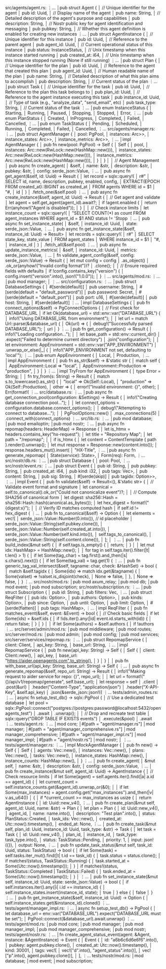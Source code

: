 src/agents/agent.rs: ⋮... │pub struct Agent { │ // Unique identifier for the agent │ pub id: Uuid, │ // Display name of the agent │ pub name: String, │ // Detailed description of the agent's purpose and capabilities │ pub description: String, │ // Nostr public key for agent identification and messaging │ pub pubkey: String, │ // Whether this agent definition is enabled for creating new instances ⋮... │pub struct AgentInstance { │ // Unique identifier for this instance │ pub id: Uuid, │ // Reference to the parent agent │ pub agent_id: Uuid, │ // Current operational status of this instance │ pub status: InstanceStatus, │ // Unix timestamp when this instance started running │ pub created_at: i64, │ // Unix timestamp when this instance stopped running (None if still running) ⋮... │pub struct Plan { │ // Unique identifier for the plan │ pub id: Uuid, │ // Reference to the agent that created this plan │ pub agent_id: Uuid, │ // Human readable name of the plan │ pub name: String, │ // Detailed description of what this plan aims to accomplish │ pub description: String, │ // Current status of the plan ⋮... │pub struct Task { │ // Unique identifier for the task │ pub id: Uuid, │ // Reference to the plan this task belongs to │ pub plan_id: Uuid, │ // Reference to the agent instance executing this task │ pub instance_id: Uuid, │ // Type of task (e.g., "analyze_data", "send_email", etc) │ pub task_type: String, │ // Current status of the task ⋮... │pub enum InstanceStatus { │ Starting, │ Running, │ Paused, │ Stopping, │ Stopped, │ Error, ⋮... │pub enum PlanStatus { │ Created, │ InProgress, │ Completed, │ Failed, │ Cancelled, ⋮... │pub enum TaskStatus { │ Pending, │ Scheduled, │ Running, │ Completed, │ Failed, │ Cancelled, ⋮... src/agents/manager.rs: ⋮... │pub struct AgentManager { │ pool: PgPool, │ instances: Arc>>, │ instance_states: Arc>>, │ instance_metrics: Arc>>, ⋮... │impl AgentManager { │ pub fn new(pool: PgPool) -> Self { │ Self { │ pool, │ instances: Arc::new(RwLock::new(HashMap::new())), │ instance_states: Arc::new(RwLock::new(HashMap::new())), │ instance_metrics: Arc::new(RwLock::new(HashMap::new())), │ } │ } │ │ // Agent Management │ pub async fn create_agent( │ &self, │ name: &str, │ description: &str, │ pubkey: &str, │ config: serde_json::Value, ⋮... │ pub async fn get_agent(&self, id: Uuid) -> Result { │ let record = sqlx::query!( │ r#" │ SELECT id, name, description, pubkey, enabled, config, │ EXTRACT(EPOCH FROM created_at)::BIGINT as created_at │ FROM agents WHERE id = $1 │ "#, │ id │ ) │ .fetch_one(&self.pool) ⋮... │ pub async fn create_instance(&self, agent_id: Uuid) -> Result { │ // Get agent and validate │ let agent = self.get_agent(agent_id).await?; │ if !agent.enabled { │ return Err(anyhow!("Agent is disabled")); │ } │ │ // Check instance limits │ let instance_count = sqlx::query!( │ "SELECT COUNT(*) as count FROM agent_instances WHERE agent_id = $1 AND status != 'Stopp ⋮... │ pub async fn set_instance_state( │ &self, │ instance_id: Uuid, │ state: serde_json::Value, ⋮... │ pub async fn get_instance_state(&self, instance_id: Uuid) -> Result> │ let records = sqlx::query!( │ r#" │ SELECT state_key, state_value │ FROM agent_states │ WHERE instance_id = $1 │ "#, │ instance_id │ ) │ .fetch_all(&self.pool) ⋮... │ pub async fn update_instance_metrics( │ &self, │ instance_id: Uuid, │ metrics: serde_json::Value, ⋮... │ fn validate_agent_config(&self, config: serde_json::Value) -> Result { │ let mut config = config │ .as_object() │ .ok_or(anyhow!("Invalid config format"))? │ .clone(); │ │ // Ensure required fields with defaults │ if !config.contains_key("version") { │ config.insert("version".into(), json!("1.0.0")); │ } ⋮... src/agents/mod.rs: ⋮... │pub mod manager; │ ⋮... src/configuration.rs: ⋮... │pub struct DatabaseSettings { │ #[serde(default)] │ pub username: String, │ #[serde(default = "default_password")] │ pub password: Secret, │ #[serde(default = "default_port")] │ pub port: u16, │ #[serde(default)] │ pub host: String, │ #[serde(default)] ⋮... │impl DatabaseSettings { │ pub fn connect_options(&self) -> PgConnectOptions { │ // First check for DATABASE_URL │ if let Ok(database_url) = std::env::var("DATABASE_URL") { │ info!("Using DATABASE_URL from environment"); │ │ let url = match Url::parse(&database_url) { │ Ok(url) => { │ debug!("Successfully parsed DATABASE_URL"); │ url │ } ⋮... │pub fn get_configuration() -> Result { │ info!("Loading configuration..."); │ │ let base_path = std::env::current_dir() │ .expect("Failed to determine current directory") │ .join("configuration"); │ │ let environment: AppEnvironment = std::env::var("APP_ENVIRONMENT") │ .unwrap_or_else(|_| { │ info!("APP_ENVIRONMENT not set, defaulting to 'local'"); ⋮... │pub enum AppEnvironment { │ Local, │ Production, ⋮... │impl AppEnvironment { │ pub fn as_str(&self) -> &'static str { │ match self { │ AppEnvironment::Local => "local", │ AppEnvironment::Production => "production", │ } │ } ⋮... │impl TryFrom for AppEnvironment { │ type Error = String; │ │ fn try_from(s: String) -> Result { │ match s.to_lowercase().as_str() { │ "local" => Ok(Self::Local), │ "production" => Ok(Self::Production), │ other => { │ error!("Invalid environment: {}", other); │ Err(format!( ⋮... src/database.rs: ⋮... │pub async fn get_connection_pool(configuration: &Settings) -> Result { │ info!("Creating database connection pool..."); │ │ let connect_options = configuration.database.connect_options(); │ │ debug!("Attempting to connect to database..."); │ │ PgPoolOptions::new() │ .max_connections(5) │ .connect_with(connect_options) ⋮... src/lib.rs: ⋮... │pub mod database; │pub mod emailoptin; │pub mod nostr; ⋮... │pub async fn repomap(headers: HeaderMap) -> Response { │ let is_htmx = headers.contains_key("hx-request"); │ let title = "Repository Map"; │ let path = "/repomap"; │ │ if is_htmx { │ let content = ContentTemplate { path }.render().unwrap(); │ let mut response = Response::new(content.into()); │ response.headers_mut().insert( │ "HX-Title", ⋮... │pub async fn generate_repomap( │ State(service): State>, │ Form(req): Form, ⋮... src/nostr/db.rs: ⋮... │pub struct Database { │ pool: Pool, ⋮... src/nostr/event.rs: ⋮... │pub struct Event { │ pub id: String, │ pub pubkey: String, │ pub created_at: i64, │ pub kind: i32, │ pub tags: Vec>, │ pub content: String, │ pub sig: String, │ #[serde(skip)] │ pub tagidx: Option>>, ⋮... │impl Event { │ pub fn validate(&self) -> Result<(), &'static str> { │ // Validate event format and signature │ let canonical = self.to_canonical().ok_or("Could not canonicalize event")?; │ │ // Compute SHA256 of canonical form │ let digest: sha256::Hash = sha256::Hash::hash(canonical.as_bytes()); │ let hex_digest = format!("{digest:x}"); │ │ // Verify ID matches computed hash │ if self.id != hex_digest { ⋮... │ pub fn to_canonical(&self) -> Option { │ let elements = vec![ │ serde_json::Value::Number(0.into()), // id placeholder │ serde_json::Value::String(self.pubkey.clone()), │ serde_json::Value::Number(self.created_at.into()), │ serde_json::Value::Number(self.kind.into()), │ self.tags_to_canonical(), │ serde_json::Value::String(self.content.clone()), │ ]; │ ⋮... │ pub fn build_index(&mut self) { │ if self.tags.is_empty() { │ return; │ } │ │ let mut idx: HashMap> = HashMap::new(); │ │ for tag in self.tags.iter().filter(|t| t.len() > 1) { │ if let Some(tag_char) = tag.first().and_then(|s| s.chars().next()) { │ if let Some(tag_val) = tag.get(1) { ⋮... │ pub fn generic_tag_val_intersect(&self, tagname: char, check: &HashSet) -> bool { │ match &self.tagidx { │ Some(idx) => match idx.get(&tagname) { │ Some(valset) => !valset.is_disjoint(check), │ None => false, │ }, │ None => false, │ } ⋮... src/nostr/mod.rs: │pub mod axum_relay; │pub mod db; │pub mod event; │pub mod subscription; src/nostr/subscription.rs: ⋮... │pub struct Subscription { │ pub id: String, │ pub filters: Vec, ⋮... │pub struct ReqFilter { │ pub ids: Option>, │ pub authors: Option>, │ pub kinds: Option>, │ pub since: Option, │ pub until: Option, │ pub limit: Option, │ #[serde(flatten)] │ pub tags: HashMap>, ⋮... │impl ReqFilter { │ pub fn matches_event(&self, event: &Event) -> bool { │ // Check basic fields │ if let Some(ids) = &self.ids { │ if !ids.iter().any(|id| event.id.starts_with(id)) { │ return false; │ } │ } │ │ if let Some(authors) = &self.authors { │ if !authors ⋮... src/server/admin/mod.rs: │pub mod middleware; │pub mod routes; src/server/mod.rs: │pub mod admin; │pub mod config; │pub mod services; src/server/services/repomap.rs: ⋮... │pub struct RepomapService { │ client: Client, │ api_key: String, │ base_url: String, ⋮... │impl RepomapService { │ pub fn new(api_key: String) -> Self { │ Self { │ client: Client::new(), │ api_key, │ base_url: "https://aider.openagents.com".to_string(), │ } │ } │ │ pub fn with_base_url(api_key: String, base_url: String) -> Self { ⋮... │ pub async fn generate_repomap(&self, repo_url: String) -> Result { │ info!("Making request to aider service for repo: {}", repo_url); │ │ let url = format!("{}/api/v1/repomap/generate", self.base_url); │ let response = self │ .client │ .post(&url) │ .header("Content-Type", "application/json") │ .header("X-API-Key", &self.api_key) │ .json(&serde_json::json!({ ⋮... tests/admin_routes.rs: ⋮... │async fn setup_test_db() -> sqlx::PgPool { │ // Use a dedicated test database │ let pool = sqlx::PgPool::connect("postgres://postgres:password@localhost:5432/openagents_test") │ .await │ .unwrap(); │ │ // Drop and recreate test table │ sqlx::query("DROP TABLE IF EXISTS events") │ .execute(&pool) │ .await ⋮... tests/agent.rs: ⋮... │mod core; │#[path = "agent/manager.rs"] │mod manager; │#[path = "agent/manager_comprehensive.rs"] │mod manager_comprehensive; │#[path = "agent/manager_impl.rs"] │mod manager_impl; │#[path = "agent/nostr.rs"] │mod nostr; │ ⋮... tests/agent/manager.rs: ⋮... │impl MockAgentManager { │ pub fn new() -> Self { │ Self { │ agents: Vec::new(), │ instances: Vec::new(), │ plans: Vec::new(), │ tasks: Vec::new(), │ instance_states: HashMap::new(), │ instance_counts: HashMap::new(), │ } ⋮... │ pub fn create_agent( │ &mut self, │ name: &str, │ description: &str, │ config: serde_json::Value, ⋮... │ pub fn create_instance(&mut self, agent_id: Uuid) -> AgentInstance { │ // Check resource limits │ if let Some(agent) = self.agents.iter().find(|a| a.id == agent_id) { │ let current_count = self.instance_counts.get(&agent_id).unwrap_or(&0); │ │ if let Some(max_instances) = agent.config.get("max_instances").and_then(|v| v.as_u64()) │ { │ if *current_count >= max_instances as usize { │ return AgentInstance { │ id: Uuid::new_v4(), ⋮... │ pub fn create_plan(&mut self, agent_id: Uuid, name: &str) -> Plan { │ let plan = Plan { │ id: Uuid::new_v4(), │ agent_id, │ name: name.into(), │ description: "Test plan".into(), │ status: PlanStatus::Created, │ task_ids: Vec::new(), │ created_at: Utc::now().timestamp(), │ ended_at: None, ⋮... │ pub fn create_task(&mut self, plan_id: Uuid, instance_id: Uuid, task_type: &str) -> Task { │ let task = Task { │ id: Uuid::new_v4(), │ plan_id, │ instance_id, │ task_type: task_type.into(), │ status: TaskStatus::Pending, │ priority: 1, │ input: json!({}), │ output: None, ⋮... │ pub fn update_task_status(&mut self, task_id: Uuid, status: TaskStatus) -> bool { │ if let Some(task) = self.tasks.iter_mut().find(|t| t.id == task_id) { │ task.status = status.clone(); │ if matches!(status, TaskStatus::Running) { │ task.started_at = Some(Utc::now().timestamp()); │ } │ if matches!(status, TaskStatus::Completed | TaskStatus::Failed) { │ task.ended_at = Some(Utc::now().timestamp()); │ } │ ⋮... │ pub fn set_instance_state(&mut self, instance_id: Uuid, state: serde_json::Value) -> bool { │ if self.instances.iter().any(|i| i.id == instance_id) { │ self.instance_states.insert(instance_id, state); │ true │ } else { │ false │ } ⋮... │ pub fn get_instance_state(&self, instance_id: Uuid) -> Option { │ self.instance_states.get(&instance_id).cloned() ⋮... tests/agent/manager_impl.rs: ⋮... │async fn setup_test_db() -> PgPool { │ let database_url = env::var("DATABASE_URL").expect("DATABASE_URL must be set"); │ PgPool::connect(&database_url).await.unwrap() ⋮... tests/agent/mod.rs: │pub mod core; │pub mod manager; │pub mod manager_impl; │pub mod manager_comprehensive; │pub mod nostr; tests/agent/nostr.rs: ⋮... │fn create_agent_status_event(agent: &Agent, instance: &AgentInstance) -> Event { │ Event { │ id: "a6b6c6d6e6f6".into(), │ pubkey: agent.pubkey.clone(), │ created_at: Utc::now().timestamp(), │ kind: 30001, │ tags: vec![ │ vec!["d".into(), "agent_status".into()], │ vec!["p".into(), agent.pubkey.clone()], │ ], ⋮... tests/nostr/mod.rs: │mod database; │mod event; │mod subscription;
